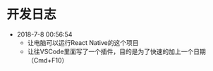 # 开发日志

* 2018-7-8 00:56:54
    - 让电脑可以运行React Native的这个项目
    - 让往VSCode里面写了一个插件，目的是为了快速的加上一个日期（Cmd+F10）


